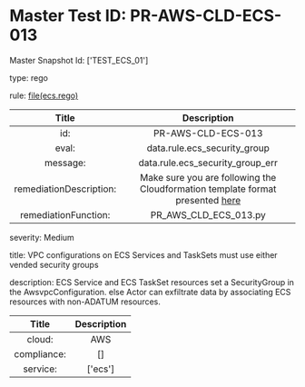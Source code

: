 



# Master Test ID: PR-AWS-CLD-ECS-013


Master Snapshot Id: ['TEST_ECS_01']

type: rego

rule: [file(ecs.rego)]  
  
  
  
  

|Title|Description|
| :---: | :---: |
|id: |PR-AWS-CLD-ECS-013|
|eval: |data.rule.ecs_security_group|
|message: |data.rule.ecs_security_group_err|
|remediationDescription: |Make sure you are following the Cloudformation template format presented <a href='https://docs.aws.amazon.com/AWSCloudFormation/latest/UserGuide/aws-properties-ecs-service-awsvpcconfiguration.html#cfn-ecs-service-awsvpcconfiguration-securitygroups' target='_blank'>here</a>|
|remediationFunction: |PR_AWS_CLD_ECS_013.py|


severity: Medium

title: VPC configurations on ECS Services and TaskSets must use either vended security groups

description: ECS Service and ECS TaskSet resources set a SecurityGroup in the AwsvpcConfiguration. else Actor can exfiltrate data by associating ECS resources with non-ADATUM resources.  
  
  

|Title|Description|
| :---: | :---: |
|cloud: |AWS|
|compliance: |[]|
|service: |['ecs']|



[file(ecs.rego)]: https://github.com/prancer-io/prancer-compliance-test/tree/master/aws/cloud/ecs.rego
